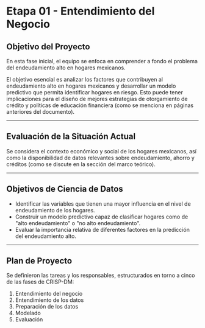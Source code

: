 # Etapa 01 - Entendimiento del Negocio

## Objetivo del Proyecto

En esta fase inicial, el equipo se enfoca en comprender a fondo el problema del endeudamiento alto en hogares mexicanos. 

El objetivo esencial es analizar los factores que contribuyen al endeudamiento alto en hogares mexicanos y desarrollar un modelo predictivo que permita identificar hogares en riesgo. Esto puede tener implicaciones para el diseño de mejores estrategias de otorgamiento de crédito y políticas de educación financiera (como se menciona en páginas anteriores del documento).

---

## Evaluación de la Situación Actual

Se considera el contexto económico y social de los hogares mexicanos, así como la disponibilidad de datos relevantes sobre endeudamiento, ahorro y créditos (como se discute en la sección del marco teórico).

---

## Objetivos de Ciencia de Datos

- Identificar las variables que tienen una mayor influencia en el nivel de endeudamiento de los hogares.
- Construir un modelo predictivo capaz de clasificar hogares como de "alto endeudamiento" o "no alto endeudamiento".
- Evaluar la importancia relativa de diferentes factores en la predicción del endeudamiento alto.

---

## Plan de Proyecto

Se definieron las tareas y los responsables, estructurados en torno a cinco de las fases de CRISP-DM:

1. Entendimiento del negocio  
2. Entendimiento de los datos  
3. Preparación de los datos  
4. Modelado  
5. Evaluación
